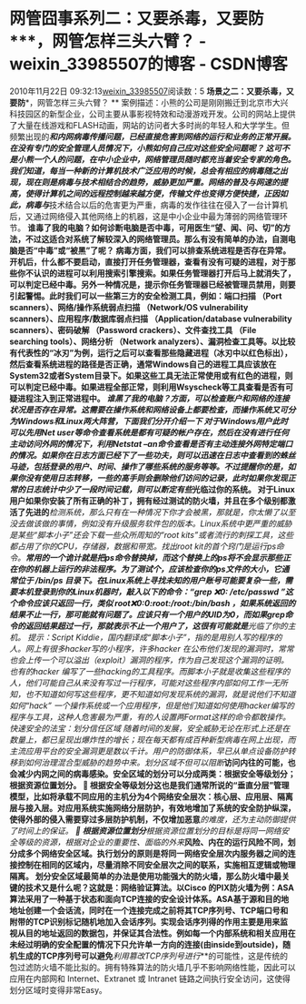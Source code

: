 # 网管囧事系列二：又要杀毒，又要防***，网管怎样三头六臂？ - weixin_33985507的博客 - CSDN博客
2010年11月22日 09:32:13[weixin_33985507](https://me.csdn.net/weixin_33985507)阅读数：5
**场景之二：又要杀毒，又要防***，网管怎样三头六臂？ **
案例描述：小熊的公司是刚刚搬迁到北京市大兴科技园区的新型企业，公司主要从事影视特效和动漫游戏开发。公司的网站上提供了大量在线游戏和FLASH动画，网站的访问者大多时尚的年轻人和大学学生。但频繁出现的******和内网病毒传播问题，已经直接危害到网络的运行和业务的正常开展。在没有专门的安全管理人员情况下，小熊如何自己应对这些安全问题呢？
这可不是小熊一个人的问题，在中小企业中，网络管理员随时都充当着安全专家的角色。我们知道，每当一种新的计算机技术广泛应用的时候，总会有相应的病毒随之出现，现在则是病毒与***技术相结合的趋势，威胁更加严重。网络的普及与网速的提高，使得计算机之间的远程控制越来越方便，传输文件也变得方便快捷，正因如此，病毒与***技术结合以后的危害更为严重，病毒的发作往往在侵入了一台计算机后，又通过网络侵入其他网络上的机器，这是中小企业中最为薄弱的网络管理环节。
**谁毒了我的电脑？**如何诊断电脑是否中毒，可用医生“望、闻、问、切”的方法，不过这适合对系统了解较深入的网络管理员。那么有没有简单的办法，自测电脑是否“中毒”或“被黑”了呢？
病毒方面，我们可以排查系统进程是否存在异常。开机后，什么都不要启动，直接打开任务管理器，查看有没有可疑的进程，对于那些你不认识的进程可以利用搜索引擎搜索。如果任务管理器打开后马上就消失了，可以判定已经中毒。另外一种情况是，提示你任务管理器已经被管理员禁用，则要引起警惕。此时我们可以一些第三方的安全检测工具，例如：端口扫描 （Port scanners）、网络/操作系统弱点扫描 （Network/OS vulnerability scanners）、应用程序/数据库弱点扫描 （Application/database vulnerability scanners）、密码破解 （Password crackers）、文件查找工具 （File searching tools）、网络分析 （Network analyzers）、漏洞检查工具等。以比较有代表性的“冰刃”为例，运行之后可以查看那些隐藏进程（冰刃中以红色标出），然后查看系统进程的路径是否正确，通常Windows自己的进程工具应该放在System32或者System目录下。如果这些工具无法正常使用或有红色的进程，则可以判定已经中毒。如果进程全部正常，则利用Wsyscheck等工具查看是否有可疑进程注入到正常进程中。
**谁黑了我的电脑？*****方面，可以检查账户和网络的连接状况是否存在异常。这需要在操作系统和网络设备上都要检查，而操作系统又可分为Windows和Linux两大阵营，下面我们分开介绍一下
对于Windows用户此时可以先用Net user等命令查看系统是都有可疑的帐户存在，然后在没有进行任何主动访问外网的情况下，利用Netstat –an命令查看是否有主动连接外网特定端口的情况。如果你在日志方面已经下了一些功夫，则可以迅速在日志中查看到***的蛛丝马迹，包括登录的用户、时间、操作了哪些系统的服务等等。不过提醒你的是，如果你没有使用日志转移，一些***的高手则会删除他们访问的记录，此时如果你发现正常的日志统计中少了一段时间记载，则可以断定有些***光临过你的系统。
对于Linux用户如果你安装了所有正确的补丁，拥有经过测试的防火墙，并且在多个级别都激活了先进的***检测系统，那么只有在一种情况下你才会被黑，那就是，你太懒了以至没去做该做的事情，例如没有升级服务软件包的版本。Linux系统中更严重的威胁是某些“脚本小子”还会下载一些众所周知的“root kits”或者流行的刺探工具，这些都占用了你的CPU，存储器，数据和带宽。找出root kit的首个窍门是运行ps命令。***常用的一个诡计就是把ps命令替换掉，而这个替换上的ps将不会显示那些正在你的机器上运行的非法程序。为了测试个，应该检查你的ps文件的大小，它通常位于 /bin/ps 目录下。在Linux系统上寻找未知的用户账号可能要复杂一些，需要本机登录到你的Linux机器时，敲入以下的命令：“grep :x:0: /etc/passwd ”这个命令应该只返回一行，类似 root:x:0:0:root:/root:/bin/bash ，如果系统返回的结果不止一行，那可能就有问题了。应该只有一个用户的UID为0，而如果grep命令的返回结果超过一行，那就表示不止一个用户了，这很有可能就是***光临了你的主机。
提示：Script Kiddie，国内翻译成“脚本小子”，指的是用别人写的程序的人。网上有很多hacker写的小程序，许多hacker 在公布他们发现的漏洞时，常常也会上传一个可以溢出（exploit）漏洞的程序，作为自己发现这个漏洞的证明。也有的hacker 编写了一些hacking的工具程序。而脚本小子就是收集这些程序的人，他们可能自己从来没有写过一行程序，可能对这些程序内部如何工作一无所知，也不知道如何写这些程序，更不知道如何发现系统的漏洞，就是说他们不知道如何“hack” 一个操作系统或一个应用程序，但是他们知道如何使用hacker编写的程序与工具，这种人危害最为严重，有的人设置两Format这样的命令都敢操作。
快速安全的法宝：划分信任区域
随着时间的发展，安全威胁无论在形式上还是在数量上，都已呈现出爆炸性的增长；现在每天都有成百种新型病毒在网上出现，而主流应用平台的安全漏洞更是数以千计。用户的防御体系，早已从单点设备防护转移到如何治理混合型威胁的趋势中来。划分区域不但可以阻断***访问内往的可能，也会减少内网之间的病毒感染。安全区域的划分可以分成两类：根据安全等级划分；根据资源位置划分。
** 根据安全等级划分**这也是我们通常所说的“垂直分层”管理模型，比如将承载不同应用的主机分为4个网络安全层次：核心层、应用层、隔离层与接入层。对应用系统实施网络分层防护，有效地增加了系统的安全防护纵深，使得外部的侵入需要穿过多层防护机制，不仅增加恶意***的难度，还为主动防御提供了时间上的保证。
** 根据资源位置划分**根据资源位置划分的目标是将同一网络安全等级的资源，根据对企业的重要性、面临的外来***风险、内在的运行风险不同，划分成多个网络安全区域。执行划分的原则是将同一网络安全层次内服务器之间的连接控制在相同的区域内，尽量消除不同安全层次之间的联系，实施相互逻辑或物理隔离。
划分安全区域最简单的办法是使用功能强大的防火墙，那么防火墙中最关键的技术又是什么呢？这就是：网络验证算法。以Cisco 的PIX防火墙为例：ASA算法采用了一种基于状态和面向TCP连接的安全设计体系。ASA基于源和目的地地址创建一个会话流，同时在一个连接完成之前将其TCP序列号、TCP端口号和附带的TCP识别标记随机地加入会话序列。实现会话序列得的作用主要是用来监视从目的地址返回的数据包，并保证其合法性。例如每一个内部系统和相关应用在未经过明确的安全配置的情况下只允许单一方向的连接(由inside到outside)，随机生成的TCP序列号可以避免***利用篡改TCP序列号进行***的可能性，这是传统的包过滤防火墙不能比拟的。拥有特殊算法的防火墙几乎不影响网络性能，因此可以应用在内部网和 Internet、Extranet 或 Intranet 链路之间执行安全访问，这使得划分区域时变得非常Easy。

